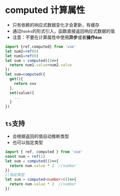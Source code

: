 # computed 计算属性

* 只有依赖的响应式数据变化才会更新，有缓存
* 通过`hooks`的形式引入，函数直接返回响应式数据的值
* 注意：不要在计算属性中使用**异步**或者**操作`dom`**
```js
import {ref,computed} from 'vue'
let num2=ref(0)
let num1=ref(0)
let sum = computed(()=>{
  return num1.value+num2.value
})
let sum=computed({
  get(){
    return xxx
  },
  set(value){
    ...
  }
})
```

## `ts`支持
* 会根据返回的值自动推断类型
* 也可以指定类型
```ts
import { ref, computed } from 'vue'
const num = ref(1)
let sum = computed(()=>{
  return num.value * 2  //number
})
//指定类型
let sum = computed<number>(()=>{
  return num.value * 2  //number
})
```
